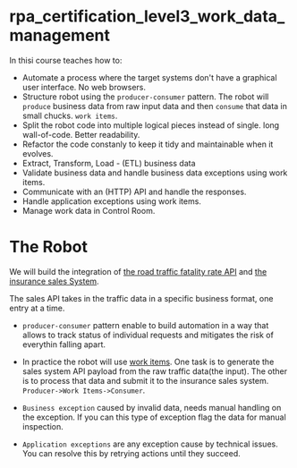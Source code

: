 # rpa_certification_level3_work_data_management
In thisi course teaches how to:

- Automate a process where the target systems don't have a graphical user interface. No web browsers.
- Structure robot using the `producer-consumer` pattern. The robot will `produce` business data from raw input data and then `consume` that data in small chucks. `work items`.
- Split the robot code into multiple logical pieces instead of single. long wall-of-code. Better readability. 
- Refactor the code constanly to keep it tidy and maintainable when it evolves.
- Extract, Transform, Load - (ETL) business data
- Validate business data and handle business data exceptions using work items.
- Communicate with an (HTTP) API and handle the responses.
- Handle application exceptions using work items.
- Manage work data in Control Room.


# The Robot
We will build the integration of [the road traffic fatality rate API](https://raw.githubusercontent.com/robocorp/inhuman-insurance-inc/main/RS_198.json) and [the insurance sales System](https://robocorp.com/inhuman-insurance-inc/sales-system-api).

The sales API  takes in the traffic data in a specific business format, one entry at a time.

- `producer-consumer` pattern enable to build automation in a way that allows to track status of individual requests and mitigates the risk of everythin falling apart.

- In practice the robot will use [work items](https://robocorp.com/docs/development-guide/control-room/work-items). One task is to generate the sales system API payload from the raw traffic data(the input). The other is to process that data and submit it to the insurance sales system. `Producer->Work Items->Consumer`.

- `Business exception` caused by invalid data, needs manual handling on the exception. If you can this type of exception flag the data for manual inspection.

- `Application exceptions` are any exception cause by technical issues. You can resolve this by retrying actions until they succeed.